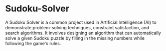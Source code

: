 # Sudoku-Solver
A Sudoku Solver is a common project used in Artificial Intelligence (AI) to demonstrate problem-solving techniques, constraint satisfaction, and search algorithms. It involves designing an algorithm that can automatically solve a given Sudoku puzzle by filling in the missing numbers while following the game's rules.

